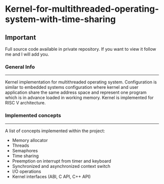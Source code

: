 # Kernel-for-multithreaded-operating-system-with-time-sharing

## Important
Full source code available in private repository. If you want to view it follow me and I will add you.

### General Info
***
Kernel implementation for multithreaded operating system. Configuration is similar to embedded systems configuration where kernel and user application share the same address space and represent one program which is in advance loaded in working memory. Kernel is implemented for RISC V architecture.

### Implemented concepts
***
A list of concepts implemented within the project:
* Memory allocator
* Threads
* Semaphores
* Time sharing
* Preemption on interrupt from timer and keyboard
* Synchronized and asynchronized context switch
* I/O operations
* Kernel interfaces (ABI, C API, C++ API)
